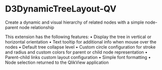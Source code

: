 # D3DynamicTreeLayout-QV
Create a dynamic and visual hierarchy of related nodes with a simple node-parent node relationship

This extension has the following features:
  •	Display the tree in vertical or horizontal orientation
  •	Text tooltip for additional info when mouse over the nodes
  •	Default tree collapse level
  •	Custom circle configuration for stroke and radius and custom colors for parent or child node representation
  •	Parent-child links custom layout configuration
  •	Simple font formatting
  •	Node selection returned to the QlikView application